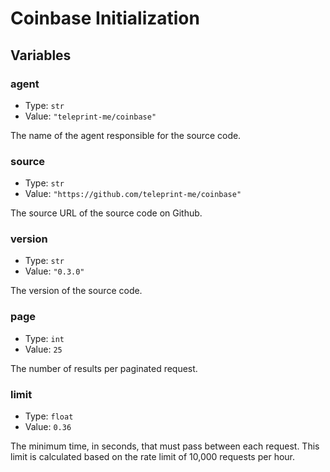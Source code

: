 # Coinbase Initialization

## Variables

### **agent**

-   Type: `str`
-   Value: `"teleprint-me/coinbase"`

The name of the agent responsible for the source code.

### **source**

-   Type: `str`
-   Value: `"https://github.com/teleprint-me/coinbase"`

The source URL of the source code on Github.

### **version**

-   Type: `str`
-   Value: `"0.3.0"`

The version of the source code.

### **page**

-   Type: `int`
-   Value: `25`

The number of results per paginated request.

### **limit**

-   Type: `float`
-   Value: `0.36`

The minimum time, in seconds, that must pass between each request. This limit is calculated based on the rate limit of 10,000 requests per hour.
